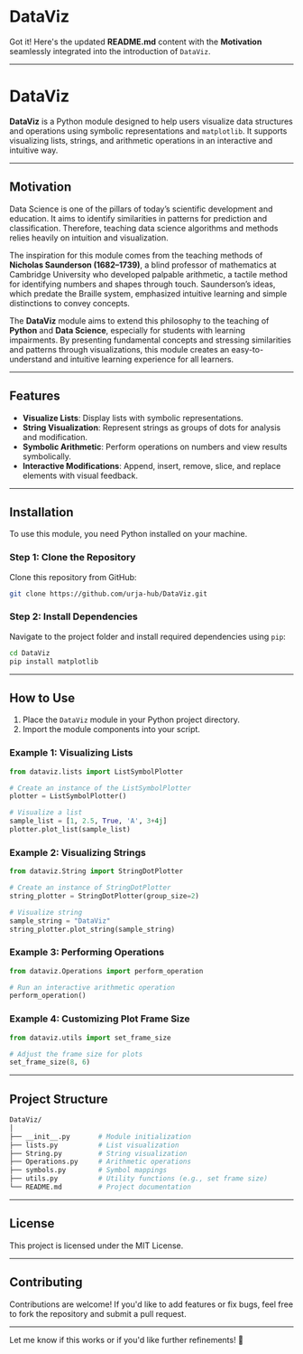 # DataViz

Got it! Here's the updated **README.md** content with the **Motivation** seamlessly integrated into the introduction of `DataViz`.

---

# **DataViz**

**DataViz** is a Python module designed to help users visualize data structures and operations using symbolic representations and `matplotlib`. It supports visualizing lists, strings, and arithmetic operations in an interactive and intuitive way.  

---

## **Motivation**

Data Science is one of the pillars of today’s scientific development and education. It aims to identify similarities in patterns for prediction and classification. Therefore, teaching data science algorithms and methods relies heavily on intuition and visualization.

The inspiration for this module comes from the teaching methods of **Nicholas Saunderson (1682–1739)**, a blind professor of mathematics at Cambridge University who developed palpable arithmetic, a tactile method for identifying numbers and shapes through touch. Saunderson’s ideas, which predate the Braille system, emphasized intuitive learning and simple distinctions to convey concepts.

The **DataViz** module aims to extend this philosophy to the teaching of **Python** and **Data Science**, especially for students with learning impairments. By presenting fundamental concepts and stressing similarities and patterns through visualizations, this module creates an easy-to-understand and intuitive learning experience for all learners.

---

## **Features**

- **Visualize Lists**: Display lists with symbolic representations.
- **String Visualization**: Represent strings as groups of dots for analysis and modification.
- **Symbolic Arithmetic**: Perform operations on numbers and view results symbolically.
- **Interactive Modifications**: Append, insert, remove, slice, and replace elements with visual feedback.

---

## **Installation**

To use this module, you need Python installed on your machine.

### **Step 1: Clone the Repository**

Clone this repository from GitHub:

```bash
git clone https://github.com/urja-hub/DataViz.git
```

### **Step 2: Install Dependencies**

Navigate to the project folder and install required dependencies using `pip`:

```bash
cd DataViz
pip install matplotlib
```

---

## **How to Use**

1. Place the `DataViz` module in your Python project directory.
2. Import the module components into your script.

### **Example 1: Visualizing Lists**
```python
from dataviz.lists import ListSymbolPlotter

# Create an instance of the ListSymbolPlotter
plotter = ListSymbolPlotter()

# Visualize a list
sample_list = [1, 2.5, True, 'A', 3+4j]
plotter.plot_list(sample_list)
```

### **Example 2: Visualizing Strings**
```python
from dataviz.String import StringDotPlotter

# Create an instance of StringDotPlotter
string_plotter = StringDotPlotter(group_size=2)

# Visualize string
sample_string = "DataViz"
string_plotter.plot_string(sample_string)
```

### **Example 3: Performing Operations**
```python
from dataviz.Operations import perform_operation

# Run an interactive arithmetic operation
perform_operation()
```

### **Example 4: Customizing Plot Frame Size**
```python
from dataviz.utils import set_frame_size

# Adjust the frame size for plots
set_frame_size(8, 6)
```

---

## **Project Structure**

```bash
DataViz/
│
├── __init__.py       # Module initialization
├── lists.py          # List visualization
├── String.py         # String visualization
├── Operations.py     # Arithmetic operations
├── symbols.py        # Symbol mappings
├── utils.py          # Utility functions (e.g., set frame size)
└── README.md         # Project documentation
```

---

## **License**

This project is licensed under the MIT License.

---

## **Contributing**

Contributions are welcome! If you'd like to add features or fix bugs, feel free to fork the repository and submit a pull request.

---

Let me know if this works or if you'd like further refinements! 🚀
